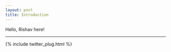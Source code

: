 ```yaml
---
layout: post
title: Introduction
---
```


Hello, Rishav here!

-----


{% include twitter_plug.html %}